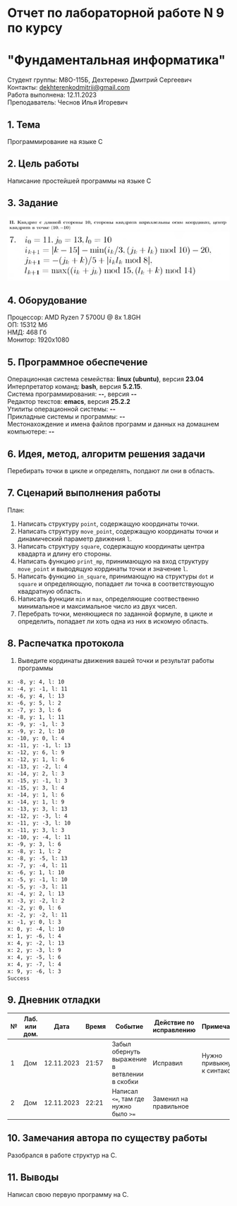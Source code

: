 # Отчет по лабораторной работе N 9 по курсу
# "Фундаментальная информатика"

Студент группы: M8О-115Б, Дехтеренко Дмитрий Сергеевич\
Контакты: dekhterenkodmitrii@gmail.com \
Работа выполнена: 12.11.2023\
Преподаватель: Чеснов Илья Игоревич

## 1. Тема

Программирование на языке C

## 2. Цель работы

Написание простейшей программы на языке C

## 3. Задание

![alt text](https://github.com/luckyabatur/labs/blob/main/ЛР9/Снимок%20экрана%202023-11-12%20231058.png?raw=true)  
![alt text](https://github.com/luckyabatur/labs/blob/main/ЛР9/Снимок%20экрана%202023-11-12%20231103.png?raw=true)   

## 4. Оборудование

Процессор: AMD Ryzen 7 5700U @ 8x 1.8GH\
ОП: 15312 Мб\
НМД: 468 Гб\
Монитор: 1920x1080

## 5. Программное обеспечение

Операционная система семейства: **linux (ubuntu)**, версия **23.04**\
Интерпретатор команд: **bash**, версия **5.2.15**.\
Система программирования: **--**, версия **--**\
Редактор текстов: **emacs**, версия **25.2.2**\
Утилиты операционной системы: **--**\
Прикладные системы и программы: **--**\
Местонахождение и имена файлов программ и данных на домашнем компьютере: **--**

## 6. Идея, метод, алгоритм решения задачи

Перебирать точки в цикле и определять, попдают ли они в область.

## 7. Сценарий выполнения работы

План:
1. Написать структуру `point`, содержащую координаты точки.
2. Написать структуру `move_point`, содержащую координаты точки и динамический параметр движения `l`.
3. Написать структуру `square`, содержащую координаты центра квадарта и длину его стороны.
4. Написать функцию `print_mp`, принимающую на вход структуру `move_point` и выводящую кординаты точки и значение `l`.
5. Написать функцию `in_square`, принимающую на структуры `dot` и `square` и определяющую, попадает ли точка в соответствующую квадратную область.
6. Написать функции `min` и `max`, определяющие соотвественно минимальное и максимальное число из двух чисел.
7. Перебрать точки, меняющиеся по заданной формуле, в цикле и определить, попадает ли хоть одна из них в искомую область.

## 8. Распечатка протокола

1. Выведите кординаты движения вашей точки и результат работы программы

```
x: -8, y: 4, l: 10
x: -4, y: -1, l: 11
x: -6, y: 4, l: 13
x: -6, y: 5, l: 2
x: -7, y: 3, l: 6
x: -8, y: 1, l: 11
x: -9, y: -1, l: 3
x: -9, y: 2, l: 10
x: -10, y: 0, l: 4
x: -11, y: -1, l: 13
x: -12, y: 6, l: 9
x: -12, y: 1, l: 6
x: -13, y: -2, l: 4
x: -14, y: 2, l: 3
x: -15, y: -1, l: 3
x: -15, y: 3, l: 4
x: -14, y: 1, l: 6
x: -14, y: 1, l: 9
x: -13, y: 3, l: 13
x: -12, y: -3, l: 4
x: -11, y: -3, l: 10
x: -11, y: 3, l: 3
x: -10, y: -4, l: 11
x: -9, y: 3, l: 6
x: -8, y: 1, l: 2
x: -8, y: -5, l: 13
x: -7, y: -4, l: 11
x: -6, y: 1, l: 10
x: -5, y: -1, l: 10
x: -5, y: -3, l: 11
x: -4, y: 2, l: 13
x: -3, y: -2, l: 2
x: -2, y: 0, l: 6
x: -2, y: -2, l: 11
x: -1, y: 0, l: 3
x: 0, y: -4, l: 10
x: 1, y: -6, l: 4
x: 4, y: -2, l: 13
x: 2, y: -3, l: 9
x: 4, y: -5, l: 6
x: 4, y: -7, l: 4
x: 9, y: -6, l: 3
Success

```

## 9. Дневник отладки

| № | Лаб. или дом. | Дата       | Время     | Событие                                                | Действие по исправлению   | Примечание     |
|---|---------------|------------|-----------|--------------------------------------------------------|---------------------------|----------------|
|1  | Дом           | 12.11.2023 | 21:57     | Забыл обернуть выражение в ветвлении в скобки| Исправил  | Нужно привыкнуть к синтаксису  |
|2  | Дом           | 12.11.2023 | 22:21     | Написал `<=`, там где нужно было `>=` | Заменил на правильное |               |

## 10. Замечания автора по существу работы

Разобрался в работе структур на С.

## 11. Выводы

Написал свою первую программу на С.

